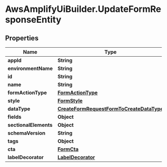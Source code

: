 # AwsAmplifyUiBuilder.UpdateFormResponseEntity

## Properties

Name | Type | Description | Notes
------------ | ------------- | ------------- | -------------
**appId** | **String** |  | 
**environmentName** | **String** |  | 
**id** | **String** |  | 
**name** | **String** |  | 
**formActionType** | [**FormActionType**](FormActionType.md) |  | 
**style** | [**FormStyle**](FormStyle.md) |  | 
**dataType** | [**CreateFormRequestFormToCreateDataType**](CreateFormRequestFormToCreateDataType.md) |  | 
**fields** | **Object** |  | 
**sectionalElements** | **Object** |  | 
**schemaVersion** | **String** |  | 
**tags** | **Object** |  | [optional] 
**cta** | [**FormCta**](FormCta.md) |  | [optional] 
**labelDecorator** | [**LabelDecorator**](LabelDecorator.md) |  | [optional] 


